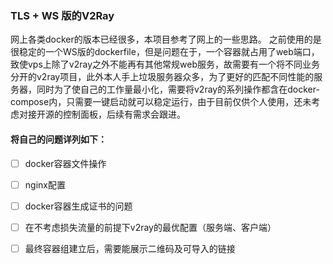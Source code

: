 ### TLS + WS 版的V2Ray

网上各类docker的版本已经很多，本项目参考了网上的一些思路。
之前使用的是很稳定的一个WS版的dockerfile，但是问题在于，一个容器就占用了web端口，致使vps上除了v2ray之外不能再有其他常规web服务，故需要有一个将不同业务分开的v2ray项目，此外本人手上垃圾服务器众多，为了更好的匹配不同性能的服务器，同时为了使自己的工作量最小化，需要将v2ray的系列操作都含在docker-compose内，只需要一键启动就可以稳定运行，由于目前仅供个人使用，还未考虑对接开源的控制面板，后续有需求会跟进。

#### 将自己的问题详列如下：

- [ ] docker容器文件操作



- [ ] nginx配置



- [ ] docker容器生成证书的问题



- [ ] 在不考虑损失流量的前提下v2ray的最优配置（服务端、客户端）
- [ ] 最终容器组建立后，需要能展示二维码及可导入的链接

